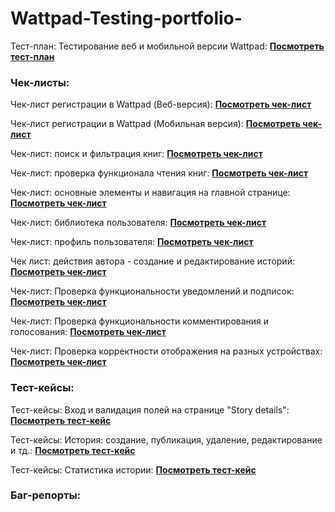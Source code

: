 # Wattpad-Testing-portfolio-
Тест-план: Тестирование веб и мобильной версии Wattpad: 
**[Посмотреть тест-план](Test_Plan.md)**

### Чек-листы:
Чек-лист регистрации в Wattpad (Веб-версия): 
**[Посмотреть чек-лист](Check-list1.md)**

Чек-лист регистрации в Wattpad (Мобильная версия): 
**[Посмотреть чек-лист](Check-list2.md)**

Чек-лист: поиск и фильтрация книг: 
**[Посмотреть чек-лист](Check-list3.md)**

Чек-лист: проверка функционала чтения книг: 
**[Посмотреть чек-лист](Check-list4.md)**

Чек-лист: основные элементы и навигация на главной странице: 
**[Посмотреть чек-лист](Check-list5.md)**

Чек-лист: библиотека пользователя: 
**[Посмотреть чек-лист](Check-list6.md)**

Чек-лист: профиль пользователя: 
**[Посмотреть чек-лист](Check-list7.md)**

Чек лист: действия автора - создание и редактирование историй: 
**[Посмотреть чек-лист](Check-list8.md)**

Чек-лист: Проверка функциональности уведомлений и подписок:
**[Посмотреть чек-лист](Check-list10.md)**

Чек-лист: Проверка функциональности комментирования и голосования:
**[Посмотреть чек-лист](Check-list9.md)**

Чек-лист: Проверка корректности отображения на разных устройствах:
**[Посмотреть чек-лист](Check-list11.md)**

### Тест-кейсы:

Тест-кейсы: Вход и валидация полей на странице "Story details":
**[Посмотреть тест-кейс](Test_suit1.md)**

Тест-кейсы: История: создание, публикация, удаление, редактирование и тд.:
**[Посмотреть тест-кейс](Test_suit2.md)**

Тест-кейсы: Статистика истории: 
**[Посмотреть тест-кейс](Test_suit3.md)**

### Баг-репорты:
